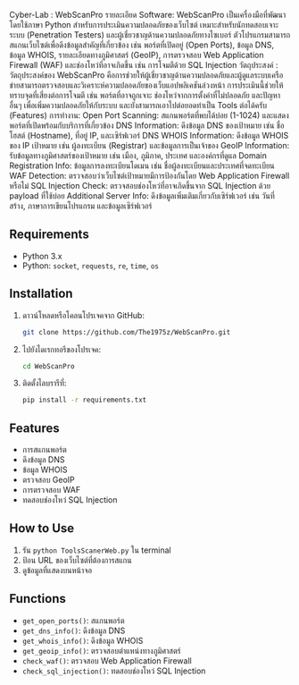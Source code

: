 Cyber-Lab : WebScanPro
รายละเอียด Software:
WebScanPro เป็นเครื่องมือที่พัฒนาโดยใช้ภาษา Python สำหรับการประเมินความปลอดภัยของเว็บไซต์ เหมาะสำหรับนักทดสอบเจาะระบบ (Penetration Testers) และผู้เชี่ยวชาญด้านความปลอดภัยทางไซเบอร์ ตัวโปรแกรมสามารถสแกนเว็บไซต์เพื่อดึงข้อมูลสำคัญที่เกี่ยวข้อง เช่น พอร์ตที่เปิดอยู่ (Open Ports), ข้อมูล DNS, ข้อมูล WHOIS, รายละเอียดทางภูมิศาสตร์ (GeoIP), การตรวจสอบ Web Application Firewall (WAF) และช่องโหว่ที่อาจเกิดขึ้น เช่น การโจมตีด้วย SQL Injection
วัตถุประสงค์ :
วัตถุประสงค์ของ WebScanPro คือการช่วยให้ผู้เชี่ยวชาญด้านความปลอดภัยและผู้ดูแลระบบเครือข่ายสามารถตรวจสอบและวิเคราะห์ความปลอดภัยของเว็บแอปพลิเคชันล่วงหน้า การประเมินนี้ช่วยให้ทราบจุดที่เสี่ยงต่อการโจมตี เช่น พอร์ตที่อาจถูกเจาะ ช่องโหว่จากการตั้งค่าที่ไม่ปลอดภัย และปัญหาอื่นๆ เพื่อเพิ่มความปลอดภัยให้กับระบบ และยังสามารถเอาไปต่อยอดทําเป็น Tools ต่อได้ครับ
(Features) การทำงาน:
Open Port Scanning: สแกนพอร์ตที่พบได้บ่อย (1-1024) และแสดงพอร์ตที่เปิดพร้อมกับบริการที่เกี่ยวข้อง
DNS Information: ดึงข้อมูล DNS ของเป้าหมาย เช่น ชื่อโฮสต์ (Hostname), ที่อยู่ IP, และเซิร์ฟเวอร์ DNS
WHOIS Information: ดึงข้อมูล WHOIS ของ IP เป้าหมาย เช่น ผู้ลงทะเบียน (Registrar) และข้อมูลการเป็นเจ้าของ
GeoIP Information: รับข้อมูลทางภูมิศาสตร์ของเป้าหมาย เช่น เมือง, ภูมิภาค, ประเทศ และองค์กรที่ดูแล
Domain Registration Info: ข้อมูลการลงทะเบียนโดเมน เช่น ชื่อผู้ลงทะเบียนและประเทศที่จดทะเบียน
WAF Detection: ตรวจสอบว่าเว็บไซต์เป้าหมายมีการป้องกันโดย Web Application Firewall หรือไม่
SQL Injection Check: ตรวจสอบช่องโหว่ที่อาจเกิดขึ้นจาก SQL Injection ด้วย payload ที่ใช้บ่อย
Additional Server Info: ดึงข้อมูลเพิ่มเติมเกี่ยวกับเซิร์ฟเวอร์ เช่น วันที่สร้าง, ภาษาการเขียนโปรแกรม และข้อมูลเซิร์ฟเวอร์
## Requirements
- Python 3.x
- Python: `socket`, `requests`, `re`, `time`, `os`

## Installation
1. ดาวน์โหลดหรือโคลนโปรเจคจาก GitHub:
   ```bash
   git clone https://github.com/The1975z/WebScanPro.git
   ```
2. ไปยังไดเรกทอรีของโปรเจค:
   ```bash
   cd WebScanPro
   ```
3. ติดตั้งไลบรารีที่:
   ```bash
   pip install -r requirements.txt
   ```

## Features
- การสแกนพอร์ต
- ดึงข้อมูล DNS
- ข้อมูล WHOIS
- ตรวจสอบ GeoIP
- การตรวจสอบ WAF
- ทดสอบช่องโหว่ SQL Injection

## How to Use
1. รัน `python ToolsScanerWeb.py` ใน terminal
2. ป้อน URL ของเว็บไซต์ที่ต้องการสแกน
3. ดูข้อมูลที่แสดงบนหน้าจอ

## Functions
- `get_open_ports()`: สแกนพอร์ต
- `get_dns_info()`: ดึงข้อมูล DNS
- `get_whois_info()`: ดึงข้อมูล WHOIS
- `get_geoip_info()`: ตรวจสอบตำแหน่งทางภูมิศาสตร์
- `check_waf()`: ตรวจสอบ Web Application Firewall
- `check_sql_injection()`: ทดสอบช่องโหว่ SQL Injection
